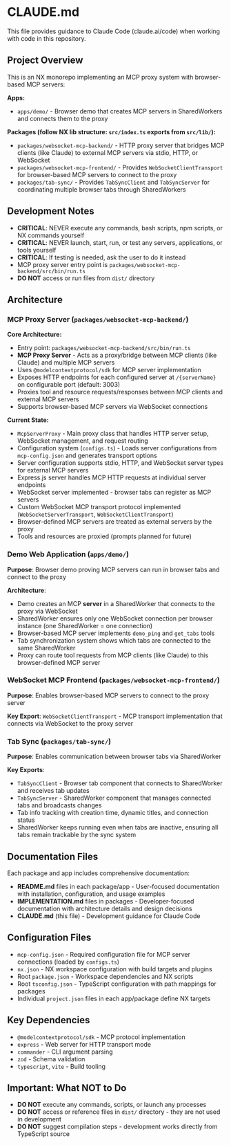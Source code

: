 # CLAUDE.md

This file provides guidance to Claude Code (claude.ai/code) when working with code in this repository.

## Project Overview

This is an NX monorepo implementing an MCP proxy system with browser-based MCP servers:

**Apps:**
- `apps/demo/` - Browser demo that creates MCP servers in SharedWorkers and connects them to the proxy

**Packages (follow NX lib structure: `src/index.ts` exports from `src/lib/`):**
- `packages/websocket-mcp-backend/` - HTTP proxy server that bridges MCP clients (like Claude) to external MCP servers via stdio, HTTP, or WebSocket
- `packages/websocket-mcp-frontend/` - Provides `WebSocketClientTransport` for browser-based MCP servers to connect to the proxy
- `packages/tab-sync/` - Provides `TabSyncClient` and `TabSyncServer` for coordinating multiple browser tabs through SharedWorkers

## Development Notes

- **CRITICAL**: NEVER execute any commands, bash scripts, npm scripts, or NX commands yourself
- **CRITICAL**: NEVER launch, start, run, or test any servers, applications, or tools yourself
- **CRITICAL**: If testing is needed, ask the user to do it instead
- MCP proxy server entry point is `packages/websocket-mcp-backend/src/bin/run.ts`
- **DO NOT** access or run files from `dist/` directory

## Architecture

### MCP Proxy Server (`packages/websocket-mcp-backend/`)

**Core Architecture:**

- Entry point: `packages/websocket-mcp-backend/src/bin/run.ts`
- **MCP Proxy Server** - Acts as a proxy/bridge between MCP clients (like Claude) and multiple MCP servers
- Uses `@modelcontextprotocol/sdk` for MCP server implementation
- Exposes HTTP endpoints for each configured server at `/{serverName}` on configurable port (default: 3003)
- Proxies tool and resource requests/responses between MCP clients and external MCP servers
- Supports browser-based MCP servers via WebSocket connections

**Current State:**

- `McpServerProxy` - Main proxy class that handles HTTP server setup, WebSocket management, and request routing
- Configuration system (`configs.ts`) - Loads server configurations from `mcp-config.json` and generates transport options
- Server configuration supports stdio, HTTP, and WebSocket server types for external MCP servers
- Express.js server handles MCP HTTP requests at individual server endpoints
- WebSocket server implemented - browser tabs can register as MCP servers
- Custom WebSocket MCP transport protocol implemented (`WebSocketServerTransport`, `WebSocketClientTransport`)
- Browser-defined MCP servers are treated as external servers by the proxy
- Tools and resources are proxied (prompts planned for future)

### Demo Web Application (`apps/demo/`)

**Purpose**: Browser demo proving MCP servers can run in browser tabs and connect to the proxy

**Architecture**:

- Demo creates an MCP **server** in a SharedWorker that connects to the proxy via WebSocket
- SharedWorker ensures only one WebSocket connection per browser instance (one SharedWorker = one connection)
- Browser-based MCP server implements `demo_ping` and `get_tabs` tools
- Tab synchronization system shows which tabs are connected to the same SharedWorker
- Proxy can route tool requests from MCP clients (like Claude) to this browser-defined MCP server

### WebSocket MCP Frontend (`packages/websocket-mcp-frontend/`)

**Purpose**: Enables browser-based MCP servers to connect to the proxy server

**Key Export**: `WebSocketClientTransport` - MCP transport implementation that connects via WebSocket to the proxy server

### Tab Sync (`packages/tab-sync/`)

**Purpose**: Enables communication between browser tabs via SharedWorker

**Key Exports**:
- `TabSyncClient` - Browser tab component that connects to SharedWorker and receives tab updates
- `TabSyncServer` - SharedWorker component that manages connected tabs and broadcasts changes
- Tab info tracking with creation time, dynamic titles, and connection status
- SharedWorker keeps running even when tabs are inactive, ensuring all tabs remain trackable by the sync system

## Documentation Files

Each package and app includes comprehensive documentation:

- **README.md** files in each package/app - User-focused documentation with installation, configuration, and usage examples
- **IMPLEMENTATION.md** files in packages - Developer-focused documentation with architecture details and design decisions
- **CLAUDE.md** (this file) - Development guidance for Claude Code

## Configuration Files

- `mcp-config.json` - Required configuration file for MCP server connections (loaded by `configs.ts`)
- `nx.json` - NX workspace configuration with build targets and plugins
- Root `package.json` - Workspace dependencies and NX scripts
- Root `tsconfig.json` - TypeScript configuration with path mappings for packages
- Individual `project.json` files in each app/package define NX targets

## Key Dependencies

- `@modelcontextprotocol/sdk` - MCP protocol implementation
- `express` - Web server for HTTP transport mode
- `commander` - CLI argument parsing
- `zod` - Schema validation
- `typescript`, `vite` - Build tooling

## Important: What NOT to Do

- **DO NOT** execute any commands, scripts, or launch any processes
- **DO NOT** access or reference files in `dist/` directory - they are not used in development
- **DO NOT** suggest compilation steps - development works directly from TypeScript source
